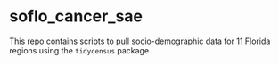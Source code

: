 # soflo_cancer_sae

This repo contains scripts to pull socio-demographic data for 11 Florida regions using the `tidycensus` package

